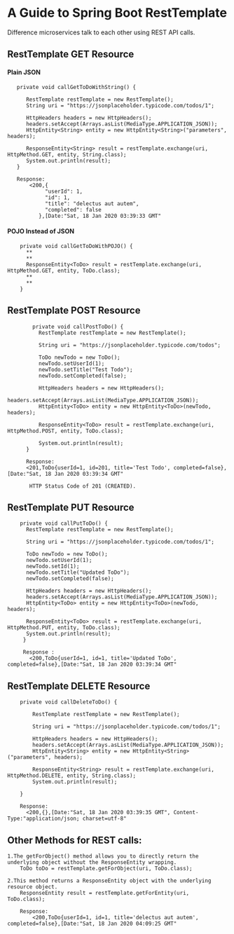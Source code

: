 # A Guide to Spring Boot RestTemplate
  Difference microservices talk to each other using REST API calls.
  
## RestTemplate GET Resource
   #### Plain JSON
       private void callGetToDoWithString() {

          RestTemplate restTemplate = new RestTemplate();
          String uri = "https://jsonplaceholder.typicode.com/todos/1";

          HttpHeaders headers = new HttpHeaders();
          headers.setAccept(Arrays.asList(MediaType.APPLICATION_JSON));
          HttpEntity<String> entity = new HttpEntity<String>("parameters", headers);

          ResponseEntity<String> result = restTemplate.exchange(uri, HttpMethod.GET, entity, String.class);
          System.out.println(result);
       }
       
       Response:
           <200,{
                "userId": 1,
                "id": 1,
                "title": "delectus aut autem",
                "completed": false
              },[Date:"Sat, 18 Jan 2020 03:39:33 GMT"
   #### POJO Instead of JSON
        private void callGetToDoWithPOJO() {
          **
          **
          ResponseEntity<ToDo> result = restTemplate.exchange(uri, HttpMethod.GET, entity, ToDo.class);
          **
          **
        }
## RestTemplate POST Resource
        	private void callPostToDo() {
              RestTemplate restTemplate = new RestTemplate();

              String uri = "https://jsonplaceholder.typicode.com/todos";

              ToDo newTodo = new ToDo();
              newTodo.setUserId(1);
              newTodo.setTitle("Test Todo");
              newTodo.setCompleted(false);

              HttpHeaders headers = new HttpHeaders();
              headers.setAccept(Arrays.asList(MediaType.APPLICATION_JSON));
              HttpEntity<ToDo> entity = new HttpEntity<ToDo>(newTodo, headers);

              ResponseEntity<ToDo> result = restTemplate.exchange(uri, HttpMethod.POST, entity, ToDo.class);

              System.out.println(result);
          }
          
          Response:
          <201,ToDo{userId=1, id=201, title='Test Todo', completed=false},[Date:"Sat, 18 Jan 2020 03:39:34 GMT"
          
           HTTP Status Code of 201 (CREATED).
          
## RestTemplate PUT Resource
        private void callPutToDo() {
          RestTemplate restTemplate = new RestTemplate();

          String uri = "https://jsonplaceholder.typicode.com/todos/1";

          ToDo newTodo = new ToDo();
          newTodo.setUserId(1);
          newTodo.setId(1);
          newTodo.setTitle("Updated ToDo");
          newTodo.setCompleted(false);

          HttpHeaders headers = new HttpHeaders();
          headers.setAccept(Arrays.asList(MediaType.APPLICATION_JSON));
          HttpEntity<ToDo> entity = new HttpEntity<ToDo>(newTodo, headers);

          ResponseEntity<ToDo> result = restTemplate.exchange(uri, HttpMethod.PUT, entity, ToDo.class);
          System.out.println(result);
         }
         
         Response :
           <200,ToDo{userId=1, id=1, title='Updated ToDo', completed=false},[Date:"Sat, 18 Jan 2020 03:39:34 GMT"

## RestTemplate DELETE Resource
        private void callDeleteToDo() {

            RestTemplate restTemplate = new RestTemplate();

            String uri = "https://jsonplaceholder.typicode.com/todos/1";

            HttpHeaders headers = new HttpHeaders();
            headers.setAccept(Arrays.asList(MediaType.APPLICATION_JSON));
            HttpEntity<String> entity = new HttpEntity<String>("parameters", headers);

            ResponseEntity<String> result = restTemplate.exchange(uri, HttpMethod.DELETE, entity, String.class);
            System.out.println(result);

        }
        
        Response:
          <200,{},[Date:"Sat, 18 Jan 2020 03:39:35 GMT", Content-Type:"application/json; charset=utf-8"
          
## Other Methods for REST calls:
    1.The getForObject() method allows you to directly return the underlying object without the ResponseEntity wrapping.
        ToDo toDo = restTemplate.getForObject(uri, ToDo.class);
        
    2.This method returns a ResponseEntity object with the underlying resource object.
        ResponseEntity result = restTemplate.getForEntity(uri, ToDo.class);
        
        Response:
            <200,ToDo{userId=1, id=1, title='delectus aut autem', completed=false},[Date:"Sat, 18 Jan 2020 04:09:25 GMT"
            
        
